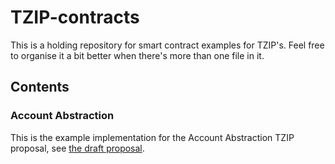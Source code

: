 # TZIP-contracts

This is a holding repository for smart contract examples for TZIP's. Feel free to organise it a bit better when there's more than one file in it.

## Contents

### Account Abstraction 
This is the example implementation for the Account Abstraction TZIP proposal, see [the draft proposal](https://docs.google.com/document/d/1JINXRCDQ-ZmFOd-3XDeIusl-3R8eR8ZkBhBpN76hJeM/edit?pli=1).
